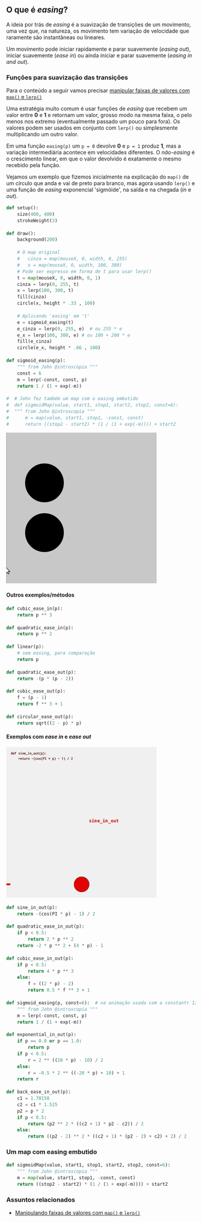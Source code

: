 ##  O que é *easing*?

A ideia por trás de *easing* é a suavização de transições de um movimento, uma vez que, na natureza, os movimento tem variação de velocidade que raramente são instantâneas ou lineares. 

Um movimento pode iniciar rapidamente  e parar suavemente (*easing out*), iniciar suavemente (*ease in*) ou ainda iniciar e parar suavemente (*easing in and out*).

### Funções para suavização das transições

Para o conteúdo a seguir vamos precisar [manipular faixas de valores com `map()` e `lerp()`](map_lerp.md)

Uma estratégia muito comum é  usar funções de *easing* que recebem um valor entre **0** e **1** e retornam um valor, grosso modo na mesma faixa, o pelo menos nos extremo (eventualmente passado um pouco para fora). Os valores podem ser usados em conjunto com `lerp()` ou simplesmente multiplicando um outro valor.

Em uma função `easing(p)` um `p = 0` devolve **0** e `p = 1` produz **1**, mas a variação intermediária acontece em velocidades diferentes. O *não-easing* é o crescimento linear, em que o valor devolvido é exatamente o mesmo recebido pela função.

Vejamos um exemplo que fizemos inicialmente na explicação do `map()` de um círculo que anda e vai de preto para branco, mas agora usando `lerp()` e uma função de *easing* exponencial 'sigmóide', na saída e na chegada (*in* e *out*).

```python
def setup():
    size(400, 400)
    strokeWeight(3)
    
def draw():
    background(200)
    
    # O map original
    #   cinza = map(mouseX, 0, width, 0, 255)
    #   x = map(mouseX, 0, width, 100, 300)
    # Pode ser expresso em forma de t para usar lerp()
    t = map(mouseX, 0, width, 0, 1)    
    cinza = lerp(0, 255, t)
    x = lerp(100, 300, t)
    fill(cinza)
    circle(x, height * .33 , 100)

    # Aplicando 'easing' em 't'
    e = sigmoid_easing(t)
    e_cinza = lerp(0, 255, e)  # ou 255 * e  
    e_x = lerp(100, 300, e) # ou 100 + 200 * e
    fill(e_cinza)
    circle(e_x, height * .66 , 100)
     
def sigmoid_easing(p):
    """ from John @introscopia """
    const = 6
    m = lerp(-const, const, p)
    return 1 / (1 + exp(-m))

#  # John fez também um map com o easing embutido
#  def sigmoidMap(value, start1, stop1, start2, stop2, const=6):
#  """ from John @introscopia """
#      m = map(value, start1, stop1, -const, const)
#      return ((stop2 - start2) * (1 / (1 + exp(-m)))) + start2
```

![](assets/easing_1b.gif)

#### Outros exemplos/métodos



```python
def cubic_ease_in(p):
    return p ** 3

def quadratic_ease_in(p):
    return p ** 2

def linear(p):
    # sem easing, para comparação
    return p

def quadratic_ease_out(p):
    return -(p * (p - 2))

def cubic_ease_out(p):
    f = (p - 1)
    return f ** 3 + 1

def circular_ease_out(p):
    return sqrt((2 - p) * p)
```

#### Exemplos com *ease in*  e *ease out*

![](assets/easing_3.gif)



```python
def sine_in_out(p):
    return -(cos(PI * p) - 1) / 2

def quadratic_ease_in_out(p):
    if p < 0.5:
        return 2 * p ** 2
    return -2 * p ** 2 + (4 * p) - 1

def cubic_ease_in_out(p):
    if p < 0.5:
        return 4 * p ** 3
    else:
        f = ((2 * p) - 2)
        return 0.5 * f ** 3 + 1

def sigmoid_easing(p, const=6):  # na animação usada com a constantr 12 também
    """ from John @introscopia """
    m = lerp(-const, const, p)
    return 1 / (1 + exp(-m))

def exponential_in_out(p):
    if p == 0.0 or p == 1.0:
        return p
    if p < 0.5:
        r = 2 ** ((20 * p) - 10) / 2
    else:
        r = -0.5 * 2 ** ((-20 * p) + 10) + 1
    return r

def back_ease_in_out(p):
    c1 = 1.70158
    c2 = c1 * 1.525
    p2 = p * 2
    if p < 0.5:
        return (p2 ** 2 * ((c2 + 1) * p2 - c2)) / 2
    else:
        return ((p2 - 2) ** 2 * ((c2 + 1) * (p2 - 2) + c2) + 2) / 2
```




### Um map com easing embutido

```python
def sigmoidMap(value, start1, stop1, start2, stop2, const=6):
    """ from John @introscopia """
    m = map(value, start1, stop1, -const, const)
    return ((stop2 - start2) * (1 / (1 + exp(-m)))) + start2
```





### Assuntos relacionados

- [Manipulando faixas de valores com `map()` e `lerp()`](map_lerp.md)
